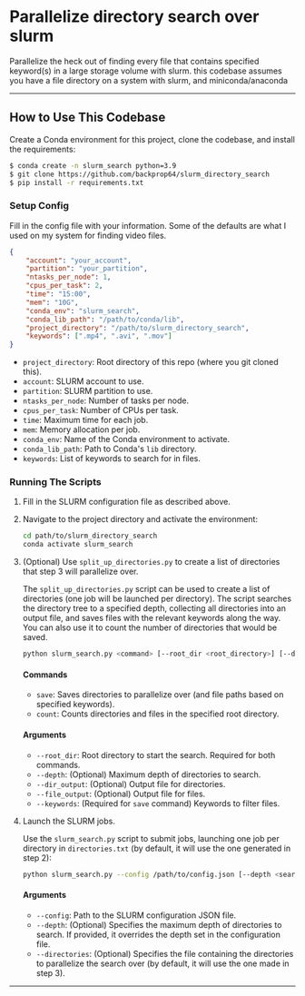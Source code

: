 # Parallelize directory search over slurm

Parallelize the heck out of finding every file that contains specified keyword(s) in a large storage volume with slurm. this codebase assumes you have a file directory on a system with slurm, and miniconda/anaconda

---

## How to Use This Codebase

Create a Conda environment for this project, clone the codebase, and install the requirements:

```sh
$ conda create -n slurm_search python=3.9
$ git clone https://github.com/backprop64/slurm_directory_search
$ pip install -r requirements.txt
```

### Setup Config

Fill in the config file with your information. Some of the defaults are what I used on my system for finding video files.

```json
{
    "account": "your_account",
    "partition": "your_partition",
    "ntasks_per_node": 1,
    "cpus_per_task": 2,
    "time": "15:00",
    "mem": "10G",
    "conda_env": "slurm_search",
    "conda_lib_path": "/path/to/conda/lib",
    "project_directory": "/path/to/slurm_directory_search",
    "keywords": [".mp4", ".avi", ".mov"]
}
```

- `project_directory`: Root directory of this repo (where you git cloned this).
- `account`: SLURM account to use.
- `partition`: SLURM partition to use.
- `ntasks_per_node`: Number of tasks per node.
- `cpus_per_task`: Number of CPUs per task.
- `time`: Maximum time for each job.
- `mem`: Memory allocation per job.
- `conda_env`: Name of the Conda environment to activate.
- `conda_lib_path`: Path to Conda's `lib` directory.
- `keywords`: List of keywords to search for in files.

### Running The Scripts

1. Fill in the SLURM configuration file as described above.
2. Navigate to the project directory and activate the environment:

    ```sh
    cd path/to/slurm_directory_search
    conda activate slurm_search
    ```

3. (Optional) Use `split_up_directories.py` to create a list of directories that step 3 will parallelize over.

    The `split_up_directories.py` script can be used to create a list of directories (one job will be launched per directory). The script searches the directory tree to a specified depth, collecting all directories into an output file, and saves files with the relevant keywords along the way. You can also use it to count the number of directories that would be saved.

    ```sh
    python slurm_search.py <command> [--root_dir <root_directory>] [--depth <search_depth>] [--dir_output <directory_output_file>] [--file_output <file_output_file>] [--keywords <filter_keywords>]
    ```

    #### Commands

    - `save`: Saves directories to parallelize over (and file paths based on specified keywords).
    - `count`: Counts directories and files in the specified root directory.

    #### Arguments

    - `--root_dir`: Root directory to start the search. Required for both commands.
    - `--depth`: (Optional) Maximum depth of directories to search.
    - `--dir_output`: (Optional) Output file for directories.
    - `--file_output`: (Optional) Output file for files.
    - `--keywords`: (Required for `save` command) Keywords to filter files.

4. Launch the SLURM jobs.

   Use the `slurm_search.py` script to submit jobs, launching one job per directory in `directories.txt` (by default, it will use the one generated in step 2):

    ```sh
    python slurm_search.py --config /path/to/config.json [--depth <search_depth>]
    ```
    #### Arguments

    - `--config`: Path to the SLURM configuration JSON file.
    - `--depth`: (Optional) Specifies the maximum depth of directories to search. If provided, it overrides the depth set in the configuration file.
    - `--directories`: (Optional) Specifies the file containing the directories to parallelize the search over (by default, it will use the one made in step 3).

---